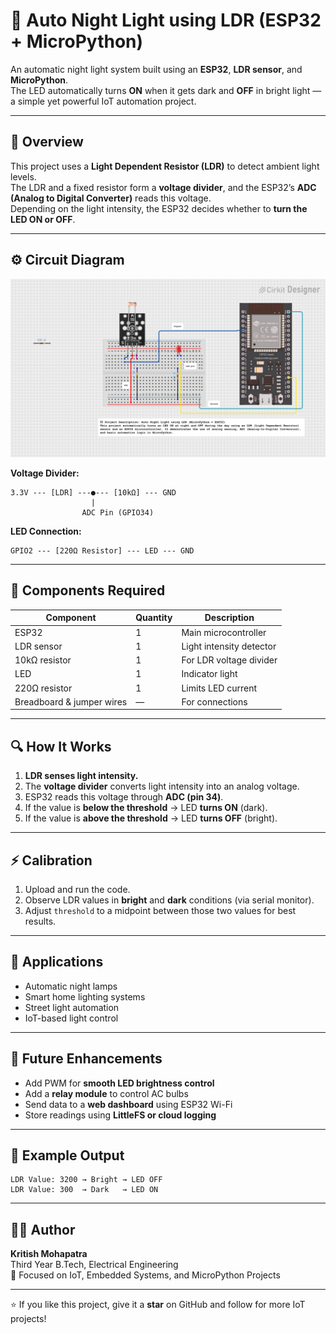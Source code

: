 # 🌙 Auto Night Light using LDR (ESP32 + MicroPython)

An automatic night light system built using an **ESP32**, **LDR sensor**, and **MicroPython**.  
The LED automatically turns **ON** when it gets dark and **OFF** in bright light — a simple yet powerful IoT automation project.

---

## 🧠 Overview

This project uses a **Light Dependent Resistor (LDR)** to detect ambient light levels.  
The LDR and a fixed resistor form a **voltage divider**, and the ESP32’s **ADC (Analog to Digital Converter)** reads this voltage.  
Depending on the light intensity, the ESP32 decides whether to **turn the LED ON or OFF**.

---

## ⚙️ Circuit Diagram
![Circuit Diagram](Circuit_Diagram/circuit_image.png)

**Voltage Divider:**
```
3.3V --- [LDR] ---●--- [10kΩ] --- GND
                  |
                ADC Pin (GPIO34)
```

**LED Connection:**
```
GPIO2 --- [220Ω Resistor] --- LED --- GND
```

---

## 🧩 Components Required

| Component | Quantity | Description |
|------------|-----------|-------------|
| ESP32 | 1 | Main microcontroller |
| LDR sensor | 1 | Light intensity detector |
| 10kΩ resistor | 1 | For LDR voltage divider |
| LED | 1 | Indicator light |
| 220Ω resistor | 1 | Limits LED current |
| Breadboard & jumper wires | — | For connections |

---


## 🔍 How It Works

1. **LDR senses light intensity.**  
2. The **voltage divider** converts light intensity into an analog voltage.  
3. ESP32 reads this voltage through **ADC (pin 34)**.  
4. If the value is **below the threshold** → LED **turns ON** (dark).  
5. If the value is **above the threshold** → LED **turns OFF** (bright).

---



## ⚡ Calibration

1. Upload and run the code.  
2. Observe LDR values in **bright** and **dark** conditions (via serial monitor).  
3. Adjust `threshold` to a midpoint between those two values for best results.

---

## 🌟 Applications

- Automatic night lamps  
- Smart home lighting systems  
- Street light automation  
- IoT-based light control

---

## 🚀 Future Enhancements

- Add PWM for **smooth LED brightness control**  
- Add a **relay module** to control AC bulbs  
- Send data to a **web dashboard** using ESP32 Wi-Fi  
- Store readings using **LittleFS or cloud logging**

---

## 📸 Example Output

```
LDR Value: 3200 → Bright → LED OFF
LDR Value: 300  → Dark   → LED ON
```

---

## 🧑‍💻 Author

**Kritish Mohapatra**  
Third Year B.Tech, Electrical Engineering  
📡 Focused on IoT, Embedded Systems, and MicroPython Projects  

---

⭐ If you like this project, give it a **star** on GitHub and follow for more IoT projects!
